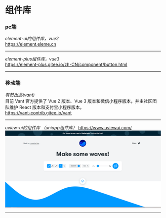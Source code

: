 # 组件库
### pc端
_element-ui的组件库，vue2_    
https://element.eleme.cn  
___

_element-plus组件库，vue3_  
https://element-plus.gitee.io/zh-CN/component/button.html
___
### 移动端
_有赞出品(vant)_  
目前 Vant 官方提供了 Vue 2 版本、Vue 3 版本和微信小程序版本，并由社区团队维护 React 版本和支付宝小程序版本。  
https://vant-contrib.gitee.io/vant  
___
_uview-ui的组件库 （uniapp组件库）_
https://www.uviewui.com/
![GitHub Logo](/static/images/01.png)
___
